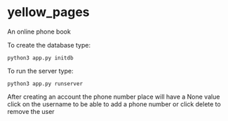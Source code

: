 # yellow_pages
An online phone book 






To create the database type:
```
python3 app.py initdb
```
To run the server type:

```
python3 app.py runserver 
```


After creating an account the phone number place will have a None value click on the username to be able to add a phone number or click delete to remove the user 
